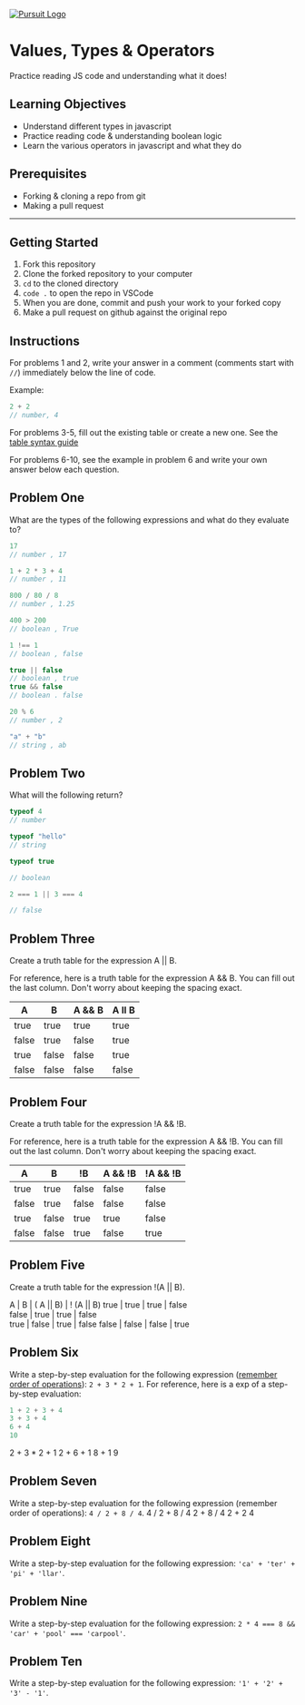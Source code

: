 [![Pursuit Logo](https://avatars1.githubusercontent.com/u/5825944?s=200&v=4)](https://pursuit.org)

# Values, Types & Operators

Practice reading JS code and understanding what it does!

## Learning Objectives

- Understand different types in javascript
- Practice reading code & understanding boolean logic
- Learn the various operators in javascript and what they do

## Prerequisites

- Forking & cloning a repo from git
- Making a pull request

---

## Getting Started

1. Fork this repository
1. Clone the forked repository to your computer
1. `cd` to the cloned directory
1. `code .` to open the repo in VSCode
1. When you are done, commit and push your work to your forked copy
1. Make a pull request on github against the original repo

## Instructions

For problems 1 and 2, write your answer in a comment (comments start with `//`) immediately below the line of code.

Example:

```js
2 + 2
// number, 4
```

For problems 3-5, fill out the existing table or create a new one. See the [table syntax guide](https://www.markdownguide.org/extended-syntax#tables)

For problems 6-10, see the example in problem 6 and write your own answer below each question.



## Problem One

What are the types of the following expressions and what do they evaluate to?

```js
17
// number , 17

1 + 2 * 3 + 4
// number , 11

800 / 80 / 8
// number , 1.25

400 > 200
// boolean , True

1 !== 1
// boolean , false

true || false
// boolean , true
true && false
// boolean . false

20 % 6
// number , 2

"a" + "b"
// string , ab
```

## Problem Two

What will the following return?

```js
typeof 4
// number

typeof "hello"
// string

typeof true

// boolean

2 === 1 || 3 === 4

// false

```

## Problem Three

Create a truth table for the expression A || B.

For reference, here is a truth table for the expression A && B. You can fill out the last column. Don't worry about keeping the spacing exact.

| A     | B     | A && B |  A ll B   |
| ----- | ----- | ------ | ---------- |
| true  | true  | true   | true     |
| false | true  | false  |  true    |
| true  | false | false  |   true   |
| false | false | false  |  false    |

## Problem Four

Create a truth table for the expression !A && !B.

For reference, here is a truth table for the expression A && !B. You can fill out the last column. Don't worry about keeping the spacing exact.

| A     | B     | !B    | A && !B | !A && !B |
| ----- | ----- | ----- | ------- | -------- |
| true  | true  | false | false   |  false   |
| false | true  | false | false   | false    |
| true  | false | true  | true    | false       |
| false | false | true  | false   | true     |

## Problem Five

Create a truth table for the expression !(A || B).

 A      | B     | ( A || B) | ! (A || B)
 true   | true  | true      | false       
false   | true  | true      | false       
 true   | false | true      | false
 false | false  | false      | true

## Problem Six

Write a step-by-step evaluation for the following expression ([remember order of operations](https://www.mathsisfun.com/operation-order-pemdas.html)): `2 + 3 * 2 + 1`.
For reference, here is a exp of a step-by-step evaluation:

```js
1 + 2 + 3 + 4
3 + 3 + 4
6 + 4
10
```
2 + 3 * 2 + 1
2 + 6 + 1
8 + 1
9

## Problem Seven

Write a step-by-step evaluation for the following expression (remember order of operations): `4 / 2 + 8 / 4`.
4 / 2 + 8 / 4
2 + 8 / 4
2 + 2
4

## Problem Eight

Write a step-by-step evaluation for the following expression: `'ca' + 'ter' + 'pi' + 'llar'`.

## Problem Nine

Write a step-by-step evaluation for the following expression: `2 * 4 === 8 && 'car' + 'pool' === 'carpool'`.

## Problem Ten

Write a step-by-step evaluation for the following expression: `'1' + '2' + '3' - '1'`.
